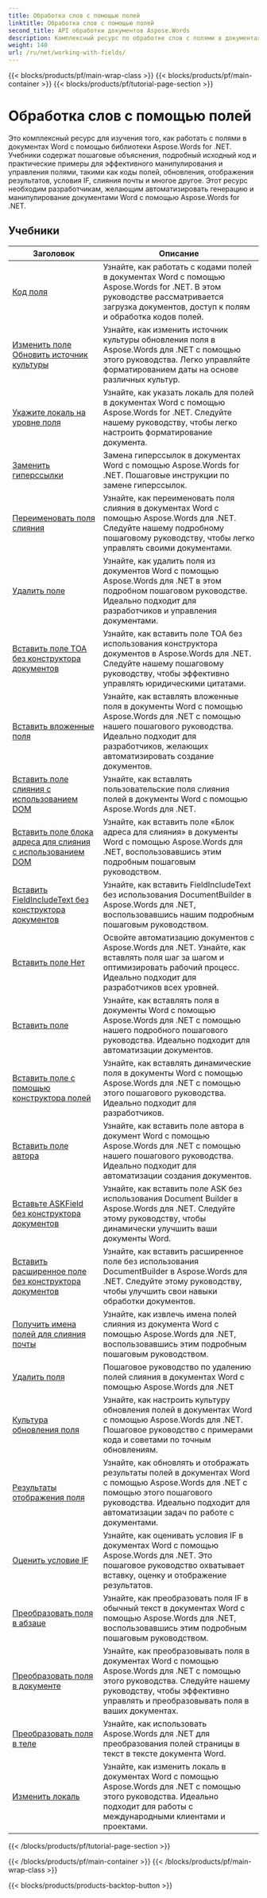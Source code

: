 ```yaml
---
title: Обработка слов с помощью полей
linktitle: Обработка слов с помощью полей
second_title: API обработки документов Aspose.Words
description: Комплексный ресурс по обработке слов с полями в документах Word с использованием Aspose.Words для .NET. Учебники, примеры и подробные объяснения.
weight: 140
url: /ru/net/working-with-fields/
---
```


{{< blocks/products/pf/main-wrap-class >}}
{{< blocks/products/pf/main-container >}}
{{< blocks/products/pf/tutorial-page-section >}}

# Обработка слов с помощью полей

Это комплексный ресурс для изучения того, как работать с полями в документах Word с помощью библиотеки Aspose.Words for .NET. Учебники содержат пошаговые объяснения, подробный исходный код и практические примеры для эффективного манипулирования и управления полями, такими как коды полей, обновления, отображения результатов, условия IF, слияния почты и многое другое. Этот ресурс необходим разработчикам, желающим автоматизировать генерацию и манипулирование документами Word с помощью Aspose.Words for .NET.

 ## Учебники
| Заголовок | Описание |
| --- | --- |
| [Код поля](./field-code/) | Узнайте, как работать с кодами полей в документах Word с помощью Aspose.Words for .NET. В этом руководстве рассматривается загрузка документов, доступ к полям и обработка кодов полей. |
| [Изменить поле Обновить источник культуры](./change-field-update-culture-source/) | Узнайте, как изменить источник культуры обновления поля в Aspose.Words для .NET с помощью этого руководства. Легко управляйте форматированием даты на основе различных культур.|
| [Укажите локаль на уровне поля](./specify-locale-at-field-level/) | Узнайте, как указать локаль для полей в документах Word с помощью Aspose.Words for .NET. Следуйте нашему руководству, чтобы легко настроить форматирование документа. |
| [Заменить гиперссылки](./replace-hyperlinks/) | Замена гиперссылок в документах Word с помощью Aspose.Words for .NET. Пошаговые инструкции по замене гиперссылок. |
| [Переименовать поля слияния](./rename-merge-fields/) | Узнайте, как переименовать поля слияния в документах Word с помощью Aspose.Words для .NET. Следуйте нашему подробному пошаговому руководству, чтобы легко управлять своими документами. |
| [Удалить поле](./remove-field/) | Узнайте, как удалить поля из документов Word с помощью Aspose.Words для .NET в этом подробном пошаговом руководстве. Идеально подходит для разработчиков и управления документами. |
| [Вставить поле TOA без конструктора документов](./insert-toafield-without-document-builder/) | Узнайте, как вставить поле TOA без использования конструктора документов в Aspose.Words для .NET. Следуйте нашему пошаговому руководству, чтобы эффективно управлять юридическими цитатами. |
| [Вставить вложенные поля](./insert-nested-fields/) | Узнайте, как вставлять вложенные поля в документы Word с помощью Aspose.Words для .NET с помощью нашего пошагового руководства. Идеально подходит для разработчиков, желающих автоматизировать создание документов. |
| [Вставить поле слияния с использованием DOM](./insert-merge-field-using-dom/) | Узнайте, как вставлять пользовательские поля слияния полей в документы Word с помощью Aspose.Words для .NET. |
| [Вставить поле блока адреса для слияния с использованием DOM](./insert-mail-merge-address-block-field-using-dom/) | Узнайте, как вставить поле «Блок адреса для слияния» в документы Word с помощью Aspose.Words для .NET, воспользовавшись этим подробным пошаговым руководством. |
| [Вставить FieldIncludeText без конструктора документов](./insert-field-include-text-without-document-builder/) |  Узнайте, как вставить FieldIncludeText без использования DocumentBuilder в Aspose.Words для .NET, воспользовавшись нашим подробным пошаговым руководством. |
| [Вставить поле Нет](./insert-field-none/) | Освойте автоматизацию документов с Aspose.Words для .NET. Узнайте, как вставлять поля шаг за шагом и оптимизировать рабочий процесс. Идеально подходит для разработчиков всех уровней. |
| [Вставить поле](./insert-field/) | Узнайте, как вставлять поля в документы Word с помощью Aspose.Words для .NET с помощью нашего подробного пошагового руководства. Идеально подходит для автоматизации документов. |
| [Вставить поле с помощью конструктора полей](./insert-field-using-field-builder/) | Узнайте, как вставлять динамические поля в документы Word с помощью Aspose.Words для .NET с помощью этого пошагового руководства. Идеально подходит для разработчиков. |
| [Вставить поле автора](./insert-author-field/) | Узнайте, как вставить поле автора в документ Word с помощью Aspose.Words для .NET с помощью нашего пошагового руководства. Идеально подходит для автоматизации создания документов. |
| [Вставьте ASKField без конструктора документов](./insert-askfield-with-out-document-builder/) | Узнайте, как вставить поле ASK без использования Document Builder в Aspose.Words для .NET. Следуйте этому руководству, чтобы динамически улучшить ваши документы Word. |
| [Вставить расширенное поле без конструктора документов](./insert-advance-field-with-out-document-builder/) | Узнайте, как вставить расширенное поле без использования DocumentBuilder в Aspose.Words для .NET. Следуйте этому руководству, чтобы улучшить свои навыки обработки документов. |
| [Получить имена полей для слияния почты](./get-mail-merge-field-names/) | Узнайте, как извлечь имена полей слияния из документа Word с помощью Aspose.Words для .NET, воспользовавшись этим подробным пошаговым руководством. |
| [Удалить поля](./delete-fields/) | Пошаговое руководство по удалению полей слияния в документах Word с помощью Aspose.Words для .NET |
| [Культура обновления поля](./field-update-culture/) | Узнайте, как настроить культуру обновления полей в документах Word с помощью Aspose.Words для .NET. Пошаговое руководство с примерами кода и советами по точным обновлениям. |
| [Результаты отображения поля](./field-display-results/) | Узнайте, как обновлять и отображать результаты полей в документах Word с помощью Aspose.Words для .NET с помощью этого пошагового руководства. Идеально подходит для автоматизации задач по работе с документами. |
| [Оценить условие IF](./evaluate-ifcondition/) | Узнайте, как оценивать условия IF в документах Word с помощью Aspose.Words для .NET. Это пошаговое руководство охватывает вставку, оценку и отображение результатов. |
| [Преобразовать поля в абзаце](./convert-fields-in-paragraph/) | Узнайте, как преобразовать поля IF в обычный текст в документах Word с помощью Aspose.Words для .NET, воспользовавшись этим подробным пошаговым руководством. |
| [Преобразовать поля в документе](./convert-fields-in-document/) | Узнайте, как преобразовывать поля в документах Word с помощью Aspose.Words для .NET с помощью этого руководства. Следуйте нашему руководству, чтобы эффективно управлять и преобразовывать поля в ваших документах. |
| [Преобразовать поля в теле](./convert-fields-in-body/) | Узнайте, как использовать Aspose.Words для .NET для преобразования полей страницы в текст в тексте документа Word. |
| [Изменить локаль](./change-locale/) | Узнайте, как изменить локаль в документах Word с помощью Aspose.Words для .NET с помощью этого руководства. Идеально подходит для работы с международными клиентами и проектами. |
{{< /blocks/products/pf/tutorial-page-section >}}

{{< /blocks/products/pf/main-container >}}
{{< /blocks/products/pf/main-wrap-class >}}

{{< blocks/products/products-backtop-button >}}
